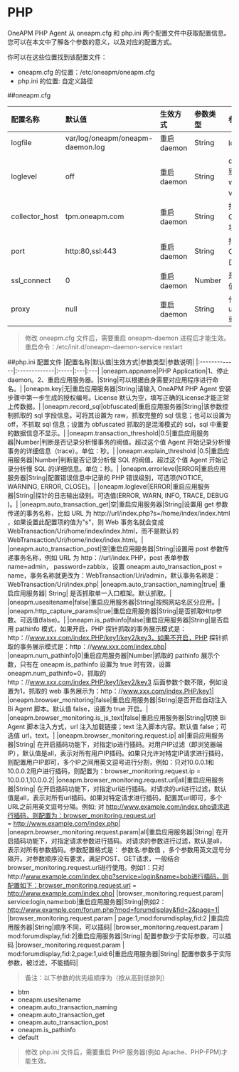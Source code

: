 # PHP

OneAPM PHP Agent 从 oneapm.cfg 和 php.ini 两个配置文件中获取配置信息。您可以在本文中了解各个参数的意义，以及对应的配置方式。

你可以在这些位置找到该配置文件：
+ oneapm.cfg 的位置：/etc/oneapm/oneapm.cfg
+ php.ini 的位置: 自定义路径


##oneapm.cfg

|配置名称|默认值|生效方式|参数类型|参数说明|
|:-------------|:-------------|:-----|:---|:---|
|logfile|var/log/oneapm/oneapm-daemon.log|重启 daemon|String|log 文件所在路径|
|loglevel|off|重启 daemon|String|deamon 程序的日志输出级别，可选值 (error、warning、info、debug、verbosedebug)。|
|collector_host|tpm.oneapm.com|重启 daemon|String|指定 OneAPM daemon 与 OneAPM server 的通信地址。|
|port|http:80,ssl:443|重启 daemon|String|指定 OneAPM daemon 与 OneAPM server 的通信端口。|
|ssl_connect|0|重启 daemon|Number|是否开启 ssl 协议传输。默认值0，设置为1开启。|
|proxy|null|重启 daemon|String|代理参数，有效格式为：user:password@host[:port]或者 host[:port]|

>修改 oneapm.cfg 文件后，需要重启 oneapm-daemon 进程后才能生效。
重启命令：/etc/init.d/oneapm-daemon-service restart


##php.ini 配置文件
|配置名称|默认值|生效方式|参数类型|参数说明|
|:-------------|:-------------|:-----|:---|:---|
|oneapm.appname|PHP Application|1、停止daemon。2、重启应用服务器。|String|可以根据自身需要对应用程序进行命名。|
|oneapm.key|无|重启应用服务器|String|请输入 OneAPM PHP Agent 安装步骤中第一步生成的授权编号。License 默认为空，填写正确的License才能正常上传数据。|
|oneapm.record_sql|obfuscated|重启应用服务器|String|该参数控制抓取的 sql 字段信息。可将其设置为 raw，抓取完整的 sql 信息；也可以设置为 off，不抓取 sql 信息；设置为 obfuscated 抓取的是混淆模式的 sql，sql 中重要的数据信息不显示。|
|oneapm.transaction_threshold|0.5|重启应用服务器|Number|判断是否记录分析慢事务的阀值。超过这个值 Agent 开始记录分析慢事务的详细信息（trace）。单位：秒。|
|oneapm.explain_threshold |0.5|重启应用服务器|Number|判断是否记录分析慢 SQL 的阀值。超过这个值 Agent 开始记录分析慢 SQL 的详细信息。单位：秒。|
|oneapm.errorlevel|ERROR|重启应用服务器|String|配置错误信息中记录的 PHP 错误级别，可选项(NOTICE, WARNING, ERROR, CLOSE)。|
|oneapm.loglevel|ERROR|重启应用服务器|String|探针的日志输出级别。可选值(ERROR, WARN, INFO, TRACE, DEBUG )。|
|oneapm.auto_transaction_get|空|重启应用服务器|String|设置用 get 参数传递的事务名称，比如 URL 为 http://url/index.php?s=/home/index/index.html ，如果设置此配置项的值为"s"，则 Web 事务名就会变成 WebTransaction/Uri/home/index/index.html，而不是默认的 WebTransaction/Uri/home/index/index.html。|
|oneapm.auto_transaction_post|空|重启应用服务器|String|设置用 post 参数传递事务名称，例如 URL 为 http：//url/index.PHP，post 表单参数 name=admin， password=zabbix，设置 oneapm.auto_transaction_post = name，事务名称就更改为：WebTransaction/Uri/admin，默认事务名称是：WebTransaction/Uri/index.php|
|oneapm.auto_transaction_naming|true|	重启应用服务器|	String|	是否抓取单一入口框架。默认抓取。|
|oneapm.usesitename|false|重启应用服务器|String|按照网站名区分应用。|
|oneapm.http_capture_params|true|重启应用服务器|String|是否抓取Http参数。可选值(false)。|
|oneapm.is_pathinfo|false|重启应用服务器|String|是否启用 pathinfo 模式，如果开启，PHP 探针抓取的事务展示模式是：http：//www.xxx.com/index.PHP/key1/key2/key3，如果不开启，PHP 探针抓取的事务展示模式是：http：//www.xxx.com/index.php|
|oneapm.num_pathinfo|0|重启应用服务器|Number|抓取的 pathinfo 展示个数，只有在 oneapm.is_pathinfo 设置为 true 时有效，设置 oneapm.num_pathinfo=0，抓取的 http：//www.xxx.com/index.PHP/key1/key2/key3 后面参数个数不限，例如设置为1，抓取的 web 事务展示为：http：//www.xxx.com/index.PHP/key1|
|oneapm.browser_monitoring|false|重启应用服务器|String|是否开启自动注入 Bi Agent 脚本。默认值 false，设置为 true 开启。|
|oneapm.browser_monitoring.is_js_text|false|重启应用服务器|String|切换 Bi Agent 脚本注入方式，url 注入加载链接；text 注入脚本内容。默认值 false；可选值 url，text。|
|oneapm.browser_monitoring.request.ip| all|重启应用服务器|String| 在开启插码功能下，对指定ip进行插码。对用户IP过滤（即浏览器端IP），默认值是all，表示对所有用户IP插码。如果只允许对特定IP请求进行插码，则配置用户IP即可，多个IP之间用英文逗号进行分割，例如：只对10.0.0.1和10.0.0.2用户进行插码，则配置为：browser_monitoring.request.ip = 10.0.0.1,10.0.0.2|
|oneapm.browser_monitoring.request.url|all|重启应用服务器|String| 在开启插码功能下，对指定url进行插码。对请求的url进行过滤，默认值是all，表示对所有url插码。如果对特定请求进行插码，配置其url即可，多个URL之前用英文逗号分隔。例如; 对 http://www.example.com/index.php请求进行插码，则配置为：browser_monitoring.request.url = http://www.example.com/index.php|
|oneapm.browser_monitoring.request.param|all|重启应用服务器|String| 在开启插码功能下，对指定请求参数进行插码。对请求的参数进行过滤，默认是all，表示对所有参数插码。参数配置格式是： 参数名:参数值 ，多个参数用英文逗号分隔开。对参数顺序没有要求，满足POST、GET请求，一般结合browser_monitoring.request.url进行使用。例如1：只对http://www.example.com/index.php?service=login&name=bob进行插码，则配置如下：browser_monitoring.request.url =  http://www.example.com/index.php|
|browser_monitoring.request.param| service:login,name:bob|重启应用服务器|String|例如2：http://www.example.com/forum.php?mod=forumdisplay&fid=2&page=1|
|browser_monitoring.request.param | page:1,mod:forumdisplay,fid:2 |重启应用服务器|String|顺序不同，可以插码|
|browser_monitoring.request.param | mod:forumdisplay,fid:2|重启应用服务器|String| 配置参数少于实际参数，可以插码
|browser_monitoring.request.param | mod:forumdisplay,fid:2,page:1,uid:6|重启应用服务器|String| 配置参数多于实际参数，被过滤，不能插码|







>备注：以下参数的优先级顺序为（按从高到低排列）
+ btm
+ oneapm.usesitename
+ oneapm.auto_transaction_naming
+ oneapm.auto_transaction_get
+ oneapm.auto_transaction_post
+ oneapm.is_pathinfo
+ default

>修改 php.ini 文件后，需要重启 PHP 服务器(例如 Apache、PHP-FPM)才能生效。
